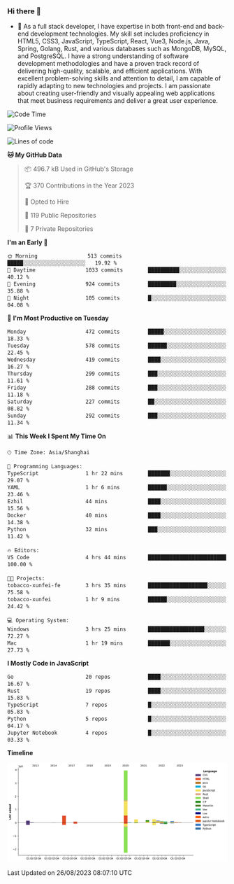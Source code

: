 ### Hi there 👋

- 🌱 As a full stack developer, I have expertise in both front-end and back-end development technologies. My skill set includes proficiency in HTML5, CSS3, JavaScript, TypeScript, React, Vue3, Node.js, Java, Spring, Golang, Rust, and various databases such as MongoDB, MySQL, and PostgreSQL. I have a strong understanding of software development methodologies and have a proven track record of delivering high-quality, scalable, and efficient applications. With excellent problem-solving skills and attention to detail, I am capable of rapidly adapting to new technologies and projects. I am passionate about creating user-friendly and visually appealing web applications that meet business requirements and deliver a great user experience.

<!--START_SECTION:waka-->
![Code Time](http://img.shields.io/badge/Code%20Time-1%2C104%20hrs%2020%20mins-blue)

![Profile Views](http://img.shields.io/badge/Profile%20Views-0-blue)

![Lines of code](https://img.shields.io/badge/From%20Hello%20World%20I%27ve%20Written-6.0%20million%20lines%20of%20code-blue)

**🐱 My GitHub Data** 

> 📦 496.7 kB Used in GitHub's Storage 
 > 
> 🏆 370 Contributions in the Year 2023
 > 
> 💼 Opted to Hire
 > 
> 📜 119 Public Repositories 
 > 
> 🔑 7 Private Repositories 
 > 
**I'm an Early 🐤** 

```text
🌞 Morning                513 commits         █████░░░░░░░░░░░░░░░░░░░░   19.92 % 
🌆 Daytime                1033 commits        ██████████░░░░░░░░░░░░░░░   40.12 % 
🌃 Evening                924 commits         █████████░░░░░░░░░░░░░░░░   35.88 % 
🌙 Night                  105 commits         █░░░░░░░░░░░░░░░░░░░░░░░░   04.08 % 
```
📅 **I'm Most Productive on Tuesday** 

```text
Monday                   472 commits         █████░░░░░░░░░░░░░░░░░░░░   18.33 % 
Tuesday                  578 commits         ██████░░░░░░░░░░░░░░░░░░░   22.45 % 
Wednesday                419 commits         ████░░░░░░░░░░░░░░░░░░░░░   16.27 % 
Thursday                 299 commits         ███░░░░░░░░░░░░░░░░░░░░░░   11.61 % 
Friday                   288 commits         ███░░░░░░░░░░░░░░░░░░░░░░   11.18 % 
Saturday                 227 commits         ██░░░░░░░░░░░░░░░░░░░░░░░   08.82 % 
Sunday                   292 commits         ███░░░░░░░░░░░░░░░░░░░░░░   11.34 % 
```


📊 **This Week I Spent My Time On** 

```text
🕑︎ Time Zone: Asia/Shanghai

💬 Programming Languages: 
TypeScript               1 hr 22 mins        ███████░░░░░░░░░░░░░░░░░░   29.07 % 
YAML                     1 hr 6 mins         ██████░░░░░░░░░░░░░░░░░░░   23.46 % 
Ezhil                    44 mins             ████░░░░░░░░░░░░░░░░░░░░░   15.56 % 
Docker                   40 mins             ████░░░░░░░░░░░░░░░░░░░░░   14.38 % 
Python                   32 mins             ███░░░░░░░░░░░░░░░░░░░░░░   11.42 % 

🔥 Editors: 
VS Code                  4 hrs 44 mins       █████████████████████████   100.00 % 

🐱‍💻 Projects: 
tobacco-xunfei-fe        3 hrs 35 mins       ███████████████████░░░░░░   75.58 % 
tobacco-xunfei           1 hr 9 mins         ██████░░░░░░░░░░░░░░░░░░░   24.42 % 

💻 Operating System: 
Windows                  3 hrs 25 mins       ██████████████████░░░░░░░   72.27 % 
Mac                      1 hr 19 mins        ███████░░░░░░░░░░░░░░░░░░   27.73 % 
```

**I Mostly Code in JavaScript** 

```text
Go                       20 repos            ████░░░░░░░░░░░░░░░░░░░░░   16.67 % 
Rust                     19 repos            ████░░░░░░░░░░░░░░░░░░░░░   15.83 % 
TypeScript               7 repos             █░░░░░░░░░░░░░░░░░░░░░░░░   05.83 % 
Python                   5 repos             █░░░░░░░░░░░░░░░░░░░░░░░░   04.17 % 
Jupyter Notebook         4 repos             █░░░░░░░░░░░░░░░░░░░░░░░░   03.33 % 
```



**Timeline**

![Lines of Code chart](https://raw.githubusercontent.com/elton/elton/main/assets/bar_graph.png)


 Last Updated on 26/08/2023 08:07:10 UTC
<!--END_SECTION:waka-->

<!--
**elton/elton** is a ✨ _special_ ✨ repository because its `README.md` (this file) appears on your GitHub profile.

Here are some ideas to get you started:

- 🔭 I’m currently working on ...
- 🌱 I’m currently learning ...
- 👯 I’m looking to collaborate on ...
- 🤔 I’m looking for help with ...
- 💬 Ask me about ...
- 📫 How to reach me: ...
- 😄 Pronouns: ...
- ⚡ Fun fact: ...
-->
